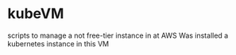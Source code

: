 # kubeVM
scripts to manage a not free-tier instance in at AWS
Was installed a kubernetes instance in this VM
